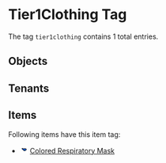 # Tier1Clothing Tag

The tag `tier1clothing` contains 1 total entries.

## Objects

## Tenants

## Items

Following items have this item tag:

- <img src="https://raw.githubusercontent.com/Ceterai/Enternia/main/items/armors/alta/other/respiratory_mask_colorful/icon.png" alt="Colored Respiratory Mask icon" loading="lazy" width="auto" height="16px"/> [Colored Respiratory Mask](https://ceterai.github.io/MyEnternia/Wiki/ColoredRespiratoryMask)

